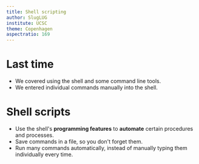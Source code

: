 ```yaml
---
title: Shell scripting
author: SlugLUG
institute: UCSC
theme: Copenhagen
aspectratio: 169
---
```

# Last time
- We covered using the shell and some command line tools.
- We entered individual commands manually into the shell.

# Shell scripts
- Use the shell's **programming features** to **automate** certain procedures
  and processes.
- Save commands in a file, so you don't forget them.
- Run many commands automatically, instead of manually typing them individually
  every time.
